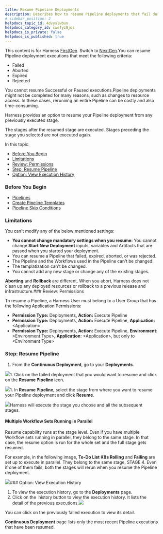 ```yaml
---
title: Resume Pipeline Deployments
description: Describes how to resume Pipeline deployments that fail during execution.
# sidebar_position: 2
helpdocs_topic_id: 4dvyslwbun
helpdocs_category_id: cwefyz0jos
helpdocs_is_private: false
helpdocs_is_published: true
---
```


This content is for Harness [FirstGen](/article/1fjmm4by22). Switch to [NextGen](https://docs.harness.io).You can resume Pipeline deployment executions that meet the following criteria:

* Failed
* Aborted
* Expired
* Rejected

You cannot resume Successful or Paused executions.Pipeline deployments might not be completed for many reasons, such as changes to resource access. In these cases, rerunning an entire Pipeline can be costly and also time-consuming.

Harness provides an option to resume your Pipeline deployment from any previously executed stage.

The stages after the resumed stage are executed. Stages preceding the stage you selected are not executed again.

In this topic:

* [Before You Begin](https://docs.harness.io/article/4dvyslwbun-resume-a-pipeline-deployment#before_you_begin)
* [Limitations](https://docs.harness.io/article/4dvyslwbun-resume-a-pipeline-deployment#limitation)
* [Review: Permissions](#review_permissions)
* [Step: Resume Pipeline](https://docs.harness.io/article/4dvyslwbun-resume-a-pipeline-deployment#step_resume_pipeline)
* [Option: View Execution History](https://docs.harness.io/article/4dvyslwbun-resume-a-pipeline-deployment#option_view_execution_history)

### Before You Begin

* [Pipelines](/article/zc1u96u6uj-pipeline-configuration)
* [Create Pipeline Templates](/article/60j7391eyy-templatize-pipelines)
* [Pipeline Skip Conditions](/article/6kefu7s7ne-skip-conditions)

### Limitations

You can't modify any of the below mentioned settings:

* **You cannot change mandatory settings when you resume:** You cannot change **Start New Deployment** inputs, variables and Artifacts that are passed when you started your deployment.
* You can resume a Pipeline that failed, expired, aborted, or was rejected.
* The Pipeline and the Workflows used in the Pipeline can't be changed.
* The templatization can't be changed.
* You cannot add any new stage or change any of the existing stages.

**Aborting** and **Rollback** are different. When you abort, Harness does not clean up any deployed resources or rollback to a previous release and infrastructure.### Review: Permissions

To resume a Pipeline, a Harness User must belong to a User Group that has the following Application Permissions:

* **Permission Type:** Deployments, **Action:** Execute Pipeline
* **Permission Type:** Deployments, **Action:** Execute Pipeline, **Application:** &lt;Application&gt;
* **Permission Type:** Deployments, **Action:** Execute Pipeline, **Environment:** &lt;Environment Type&gt;, **Application:** &lt;Application&gt;, but only to &lt;Environment Type&gt;

### Step: Resume Pipeline

1. From the **Continuous Deployment**, go to your **Deployments**.

![](https://files.helpdocs.io/kw8ldg1itf/articles/4dvyslwbun/1587148890156/image.png)1. Click on the failed deployment that you would want to resume and click on the **Resume Pipeline** icon.

![](https://files.helpdocs.io/kw8ldg1itf/articles/4dvyslwbun/1587149213610/image.png)1. In **Resume Pipeline**, select the stage from where you want to resume your Pipeline deployment and click **Resume**.

![](https://files.helpdocs.io/kw8ldg1itf/articles/4dvyslwbun/1587149387839/screenshot-2020-04-18-at-12-18-35-am.png)Harness will execute the stage you choose and all the subsequent stages.

#### Multiple Workflow Sets Running in Parallel

Resume capability runs at the stage level. Even if you have multiple Workflow sets running in parallel, they belong to the same stage. In that case, the resume option is run for the whole set and the full stage gets resumed.

For example, in the following image, **To-Do List K8s Rolling** and **Failing** are set up to execute in parallel. They belong to the same stage, STAGE 4. Even if one of them fails, both the stages will rerun when you resume the Pipeline deployment.

![](https://files.helpdocs.io/kw8ldg1itf/articles/4dvyslwbun/1587148890156/image.png)### Option: View Execution History

1. To view the execution history, go to the **Deployments** page.
2. Click on the  history button to view the execution history. It lists the detail of the previous executions.![](https://files.helpdocs.io/kw8ldg1itf/articles/4dvyslwbun/1587358706997/image.png)

You can click on the previously failed execution to view its detail.

**Continuous Deployment** page lists only the most recent Pipeline executions that have been resumed.
